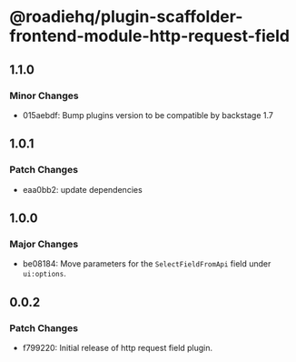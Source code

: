 # @roadiehq/plugin-scaffolder-frontend-module-http-request-field

## 1.1.0

### Minor Changes

- 015aebdf: Bump plugins version to be compatible by backstage 1.7

## 1.0.1

### Patch Changes

- eaa0bb2: update dependencies

## 1.0.0

### Major Changes

- be08184: Move parameters for the `SelectFieldFromApi` field under `ui:options`.

## 0.0.2

### Patch Changes

- f799220: Initial release of http request field plugin.
